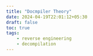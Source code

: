 ```yaml
---
title: "Docmpiler Theory"
date: 2024-04-19T22:01:12+05:30
draft: false
toc: true
tags:
    - reverse engineering
    - decompilation
---
```


